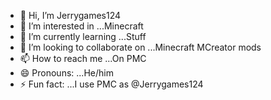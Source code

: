 - 👋 Hi, I’m Jerrygames124
- 👀 I’m interested in ...Minecraft
- 🌱 I’m currently learning ...Stuff
- 💞️ I’m looking to collaborate on ...Minecraft MCreator mods
- 📫 How to reach me ...On PMC
- 😄 Pronouns: ...He/him
- ⚡ Fun fact: ...I use PMC as @Jerrygames124

<!---
Jerrygames124/Jerrygames124 is a ✨ special ✨ repository because its `README.md` (this file) appears on your GitHub profile.
You can click the Preview link to take a look at your changes.
--->
